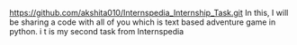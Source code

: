 https://github.com/akshita010/Internspedia_Internship_Task.git
In this, I will be sharing a code with all of you which is text based adventure game in python. i t is my second task from Internspedia
